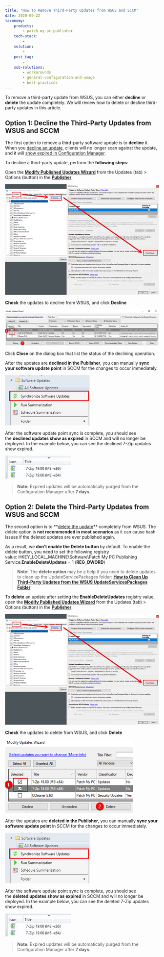 ```yaml
---
title: "How to Remove Third-Party Updates from WSUS and SCCM"
date: 2020-09-22
taxonomy:
    products:
        - patch-my-pc-publisher
    tech-stack:
        - 
    solution:
        - 
    post_tag:
        - 
    sub-solutions:
        - workarounds
        - general-configuration-and-usage
        - best-practices
---
```


To remove a third-party update from WSUS, you can either **decline** or **delete** the update completely. We will review how to delete or decline third-party updates in this article.

## Option 1: Decline the Third-Party Updates from WSUS and SCCM

The first option to remove a third-party software update is to **decline** it. When you [decline an update](https://docs.microsoft.com/en-us/windows-server/administration/windows-server-update-services/manage/updates-operations#declining-updates), clients will no longer scan against the update, and it will [show expired in Configuration Manager](https://docs.microsoft.com/en-us/mem/configmgr/sum/understand/software-updates-icons#expired-icon).

To decline a third-party update, perform the **following steps**:

Open the **[Modify Published Updates Wizard](/modify-published-third-party-updates-wizard)** from the Updates (tab) > Options (button) in the **[Publisher](/docs)**.

![](/_images/ModifyUpdatesWizard.png)

**Check** the updates to decline from WSUS, and click **Decline**

![decline third-party updates from WSUS](/_images/decline-third-party-updates-from-WSUS.png "decline third-party updates from WSUS")

Click **Close** on the dialog box that list the status of the declining operation.

After the updates are **declined in the Publisher**, you can manually **sync your software update point** in SCCM for the changes to occur immediately.

![sync sccm software update point for declined updates](/_images/sync-sccm-software-update-point-for-declined-updates.png "sync sccm software update point for declined updates")

After the software update point sync is complete, you should see the **declined updates show as expired** in SCCM and will no longer be deployed. In the example below, you can see the declined 7-Zip updates show expired.

![Declined Updates switch to Expired in SCCM All Software Updates](/_images/Declined-Updates-switch-to-Expired-in-SCCM-All-Software-Updates.gif "Declined Updates switch to Expired in SCCM All Software Updates")

> **Note:** Expired updates will be automatically purged from the Configuration Manager after **7 days**.

## Option 2: Delete the Third-Party Updates from WSUS and SCCM

The second option is to **[delete the update](https://docs.microsoft.com/en-us/previous-versions/windows/desktop/aa349863\(v=vs.85\))** completely from WSUS. The delete option is **not recommended in most scenarios** as it can cause hash issues if the deleted updates are ever published again.

As a result, we **don't enable the Delete button** by default. To enable the delete button, you need to set the following registry value: HKEY\_LOCAL\_MACHINE\\Software\\Patch My PC Publishing Service:**EnableDeleteUpdates** = 1 (**REG\_DWORD**)

> **Note:** The **delete option** may be a help if you need to delete updates to clean up the UpdateServicePackages folder: **[How to Clean Up Third-Party Updates from the WSUS UpdateServicesPackages Folder](/clean-up-third-party-updates-from-the-wsus-updateservicespackages-folder)**

To **delete** an update after setting the **EnableDeleteUpdates** registry value, open the **[Modify Published Updates Wizard](/modify-published-third-party-updates-wizard)** from the Updates (tab) > Options (button) in the **[Publisher](/docs)**.

![](/_images/ModifyUpdatesWizard.png)

**Check** the updates to delete from WSUS, and click **Delete**

![Delete Updates from WSUS for Third-Party Updates](/_images/Delete-Updates-from-WSUS-for-Third-Party-Updates.png "Delete Updates from WSUS for Third-Party Updates")

After the updates are **deleted in the Publisher**, you can manually **sync your software update point** in SCCM for the changes to occur immediately.

![sync sccm software update point for declined updates](/_images/sync-sccm-software-update-point-for-declined-updates.png "sync sccm software update point for declined updates")

After the software update point sync is complete, you should see the **deleted updates show as expired** in SCCM and will no longer be deployed. In the example below, you can see the deleted 7-Zip updates show expired.

![Declined Updates switch to Expired in SCCM All Software Updates](/_images/Declined-Updates-switch-to-Expired-in-SCCM-All-Software-Updates.gif "Declined Updates switch to Expired in SCCM All Software Updates")

> **Note:** Expired updates will be automatically purged from the Configuration Manager after **7 days**.